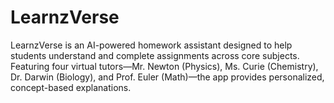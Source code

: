 # LearnzVerse
LearnzVerse is an AI-powered homework assistant designed to help students understand and complete assignments across core subjects. Featuring four virtual tutors—Mr. Newton (Physics), Ms. Curie (Chemistry), Dr. Darwin (Biology), and Prof. Euler (Math)—the app provides personalized, concept-based explanations.
